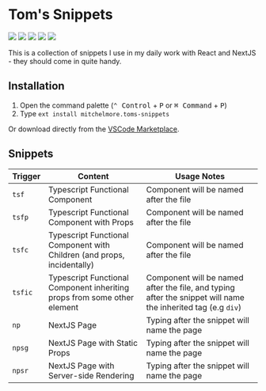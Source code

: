 # Tom's Snippets

![](https://img.shields.io/badge/VSCode-1.77.0-blue.svg)
![](https://img.shields.io/visual-studio-marketplace/i/mitchelmore.toms-snippets)
![](https://img.shields.io/visual-studio-marketplace/d/mitchelmore.toms-snippets)
![](https://img.shields.io/visual-studio-marketplace/r/mitchelmore.toms-snippets)
![](https://img.shields.io/visual-studio-marketplace/v/mitchelmore.toms-snippets)

This is a collection of snippets I use in my daily work with React and NextJS - they should come in quite handy.

## Installation

1. Open the command palette (<kbd>⌃ Control</kbd> + <kbd>P</kbd> or <kbd>⌘ Command</kbd> + <kbd>P</kbd>)
2. Type `ext install mitchelmore.toms-snippets`

Or download directly from the [VSCode Marketplace](https://marketplace.visualstudio.com/items?itemName=mitchelmore.toms-snippets).

## Snippets

| Trigger | Content | Usage Notes |
| ------- | ------- | ----------- |
| `tsf` | Typescript Functional Component | Component will be named after the file |
| `tsfp` | Typescript Functional Component with Props | Component will be named after the file |
| `tsfc` | Typescript Functional Component with Children (and props, incidentally) | Component will be named after the file |
| `tsfic` | Typescript Functional Component inheriting props from some other element | Component will be named after the file, and typing after the snippet will name the inherited tag (e.g `div`) |
| `np` | NextJS Page | Typing after the snippet will name the page |
| `npsg` | NextJS Page with Static Props | Typing after the snippet will name the page |
| `npsr` | NextJS Page with Server-side Rendering | Typing after the snippet will name the page |
